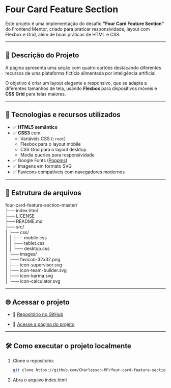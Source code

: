 # Four Card Feature Section

Este projeto é uma implementação do desafio **"Four Card Feature Section"** do Frontend Mentor, criado para praticar responsividade, layout com Flexbox e Grid, além de boas práticas de HTML e CSS.

---

## 📄 Descrição do Projeto

A página apresenta uma seção com quatro cartões destacando diferentes recursos de uma plataforma fictícia alimentada por inteligência artificial.  

O objetivo é criar um layout elegante e responsivo, que se adapta a diferentes tamanhos de tela, usando **Flexbox** para dispositivos móveis e **CSS Grid** para telas maiores.

---

## 🚀 Tecnologias e recursos utilizados

- ✅ **HTML5 semântico**
- ✅ **CSS3** com:
  - Variáveis CSS (`:root`)
  - Flexbox para o layout mobile
  - CSS Grid para o layout desktop
  - Media queries para responsividade
- ✅ Google Fonts ([Poppins](https://fonts.google.com/specimen/Poppins))
- ✅ Imagens em formato SVG
- ✅ Favicons compatíveis com navegadores modernos

---

## 📁 Estrutura de arquivos

four-card-feature-section-master/ <br>
├── index.html <br>
├── LICENSE <br>
├── README.md <br>
├── src/ <br>
│ ├── css/ <br>
│ │ ├── mobile.css <br>
│ │ ├── tablet.css <br>
│ │ └── desktop.css <br>
│ └── images/ <br>
│ ├── favicon-32x32.png <br>
│ ├── icon-supervisor.svg <br>
│ ├── icon-team-builder.svg <br>
│ ├── icon-karma.svg <br>
│ └── icon-calculator.svg


---

## 🌐 Acessar o projeto

- 📂 [Repositório no GitHub](https://github.com/Charlesson-MP/four-card-feature-section-master)

- 🔗 [Acesse a página do projeto](https://charlesson-mp.github.io/four-card-feature-section-master/)  

---

## 🛠️ Como executar o projeto localmente

1. Clone o repositório:
   ```bash
   git clone https://github.com/Charlesson-MP/four-card-feature-section-master.git

2. Abra o arquivo index.html
